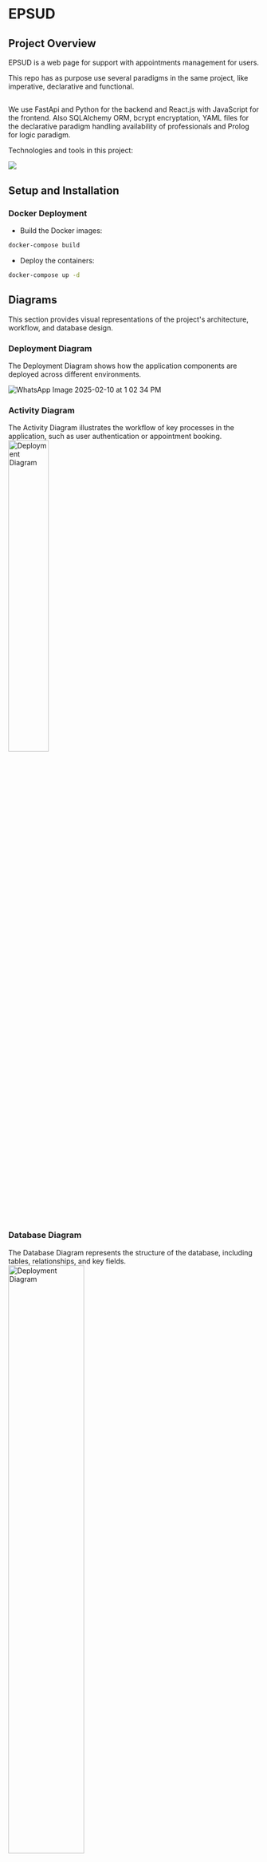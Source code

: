 # EPSUD

## Project Overview

EPSUD is a web page for support with appointments management for users.

This repo has as purpose use several paradigms in the same project, like imperative, declarative and functional.

##

We use FastApi and Python for the backend and React.js with JavaScript for the frontend. Also SQLAlchemy ORM, bcrypt encryptation, YAML files for the declarative paradigm handling availability of professionals and Prolog for logic paradigm.

Technologies and tools in this project:

<p align="left">  
  <img src="https://skillicons.dev/icons?i=react,fastapi,postman,python,html,css,docker&perline=7&theme=dark" >
</p>

## Setup and Installation

### Docker Deployment

- Build the Docker images:

```bash
docker-compose build
```
- Deploy the containers:
```bash
docker-compose up -d
```

## Diagrams
This section provides visual representations of the project's architecture, workflow, and database design.

### Deployment Diagram
The Deployment Diagram shows how the application components are deployed across different environments.


![WhatsApp Image 2025-02-10 at 1 02 34 PM](https://github.com/user-attachments/assets/d41ee3c6-55bd-44a5-befe-4569228e23dc)

### Activity Diagram
The Activity Diagram illustrates the workflow of key processes in the application, such as user authentication or appointment booking.
<img src="https://github.com/user-attachments/assets/5ec56198-8f9e-45ad-9275-9e22a6468320" alt="Deployment Diagram" width="40%" />

### Database Diagram
The Database Diagram represents the structure of the database, including tables, relationships, and key fields.
<img src="https://github.com/user-attachments/assets/1f76b7bb-6523-40fa-b7d4-49b17868a0f2" alt="Deployment Diagram" width="55%" />

## Contact

Cesar Pulido capulidoc@udistrital.edu.co

Juan Diego Lozada jdlozadag@udistrital.edu.co
